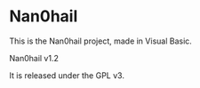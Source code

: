 Nan0hail
========
This is the Nan0hail project, made in Visual Basic. 

Nan0hail v1.2

It is released under the GPL v3.

